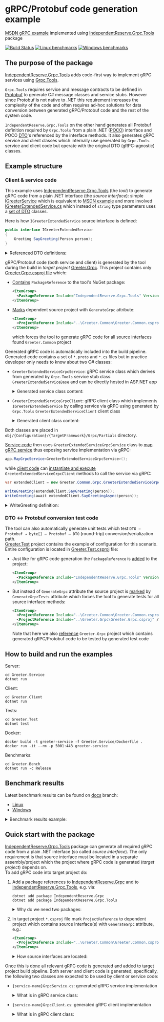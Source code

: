 # gRPC/Protobuf code generation example

[MSDN gRPC example](https://learn.microsoft.com/en-us/aspnet/core/grpc/) implemented using [IndependentReserve.Grpc.Tools](https://www.nuget.org/packages/IndependentReserve.Grpc.Tools/#readme-body-tab) package

[![Build Status](https://github.com/EduardSergeev/GreeterService/workflows/build/badge.svg)](https://github.com/EduardSergeev/GreeterService/actions?query=workflow%3Abuild+branch%3Amaster)
[![Linux benchmarks](https://eduardsergeev.github.io/GreeterService/bench-linux.svg)](https://eduardsergeev.github.io/GreeterService/ubuntu-latest/results/SingleDto-report.html)
[![Windows benchmarks](https://eduardsergeev.github.io/GreeterService/bench-windows.svg)](https://eduardsergeev.github.io/GreeterService/windows-latest/results/SingleDto-report.html)

## The purpose of the package

[IndependentReserve.Grpc.Tools](https://www.nuget.org/packages/IndependentReserve.Grpc.Tools) adds code-first way to implement gRPC services using [Grpc.Tools](https://www.nuget.org/packages/Grpc.Tools).  

`Grpc.Tools` requires service and message contracts to be defined in [Protobuf](https://en.wikipedia.org/wiki/Protocol_Buffers) to generate C# message classes and service stubs. However since Protobuf is not native to .NET this requirement increases the complexity of the code and often requires ad-hoc solutions for data conversion between generated gRPC/Protobuf code and the rest of the system code.  

`IndependentReserve.Grpc.Tools` on the other hand generates all Protobuf definition required by `Grpc.Tools` from a plain .NET ([POCO](https://en.wikipedia.org/wiki/Plain_old_CLR_object)) interface and POCO [DTO](https://en.wikipedia.org/wiki/Data_transfer_object)'s referenced by the interface methods. It also generates gRPC service and client classes which internally use generated by `Grpc.Tools` service and client code but operate with the original DTO (gRPC-agnostic) classes.

## Example structure

### Client & service code

This example uses [IndependentReserve.Grpc.Tools](https://www.nuget.org/packages/IndependentReserve.Grpc.Tools) (the _tool_) to generate gRPC code from a plain .NET interface (the _source interface_): simple [IGreeterService](./Greeter.Common/IGreeterService.cs) which is equivalent to [MSDN example](https://learn.microsoft.com/en-us/aspnet/core/grpc/) and more involved [IGreeterExtendedService.cs](./Greeter.Common/IGreeterExtendedService.cs) which instead of `string` type parameters uses a [set of DTO](./Greeter.Common/Dto) classes.  

Here is how `IGreeterExtendedService` source interface is defined:

```c#
public interface IGreeterExtendedService
{
    Greeting SayGreeting(Person person);    
}
```

<details>
  <summary>Referenced DTO definitions:</summary>

  ```c#
  public readonly record struct Person
  (
      Name Name,
      List<Name> OtherNames,
      string[] Aliases,
      Details Details
  );

  public readonly record struct Name
  (
      Title Title,
      string FirstName,
      string LastName,
      string? MiddleName = null
  );
  
  public enum Title
  {
      Mr, Mrs, Miss, Ms, Sir, Dr
  }
  
  public readonly record struct Details
  (
      DateTime DateOfBirth,
      double Height,
      decimal Length,
      Address[] Addresses
  );
  
  public readonly record struct Address
  (
      string[] Street,
      string City,
      string? State,
      uint? Postcode,
      string? Country
  );

  public readonly record struct Greeting
  (
      string Subject,
      IEnumerable<string> Lines
  );  
  ```

</details>

gRPC/Protobuf code (both service and client) is generated by the tool during the build in _target project_ [Greeter.Grpc](./Greeter.Grpc). This project contains only [Greeter.Grpc.csproj file](./Greeter.Grpc/Greeter.Grpc.csproj) which:

- [Contains](./Greeter.Grpc/Greeter.Grpc.csproj#L9) `PackageReference` to the tool's NuGet package:

  ```xml
  <ItemGroup>
    <PackageReference Include="IndependentReserve.Grpc.Tools" Version="4.1.*" />
  </ItemGroup>
  ```

- [Marks](./Greeter.Grpc/Greeter.Grpc.csproj#L12) dependent source project with `GenerateGrpc` attribute:

  ```xml
  <ItemGroup>
    <ProjectReference Include="..\Greeter.Common\Greeter.Common.csproj" GenerateGrpc="true" />
  </ItemGroup>  
  ```

  which forces the tool to generate gRPC code for all source interfaces found `Greeter.Common` project

Generated gRPC code is automatically included into the build pipeline. Generated code contains a set of `*.proto` and `*.cs` files but in practice developer only needs to know about two C# classes:

- `GreeterExtendedServiceGrpcService`: gRPC service class which derives from generated by `Grpc.Tools` service stub class `GreeterExtendedServiceBase` and can be directly hosted in ASP.NET app
  
  <details>
    <summary>Generated service class content:</summary>

  ```c#
  public partial class GreeterExtendedServiceGrpcService : Greeter.Common.Grpc.GreeterExtendedService.GreeterExtendedServiceBase
  {
      private readonly ILogger<GreeterExtendedServiceGrpcService> _logger;
      private readonly IGreeterExtendedService _greeterExtendedService;

      public GreeterExtendedServiceGrpcService(
          ILogger<GreeterExtendedServiceGrpcService> logger,
          IGreeterExtendedService greeterExtendedService)
      {
          _logger = logger;
          _greeterExtendedService = greeterExtendedService;
      }

      public override async Task<SayGreetingResponse> SayGreeting(SayGreetingRequest request, ServerCallContext context)
      {
          var args = MapperTo<ValueTuple<Greeter.Common.Person>>.MapFrom(new { Item1 = request.Person });
          var result = _greeterExtendedService.SayGreeting(@person: args.Item1);
          return MapperTo<SayGreetingResponse>.MapFrom(new { Result = result });
      }
  }
  ```

  </details>

- `GreeterExtendedServiceGrpcClient`: gRPC client class which implements `IGreeterExtendedService` by calling service via gRPC using generated by `Grpc.Tools` `GreeterExtendedServiceClient` client class

  <details>
    <summary>Generated client class content:</summary>

  ```c#
  public partial class GreeterExtendedServiceGrpcClient : GrpcClient, IGreeterExtendedService
  {
      private readonly Lazy<Greeter.Common.Grpc.GreeterExtendedService.GreeterExtendedServiceClient> _client;

      public GreeterExtendedServiceGrpcClient(IGrpcServiceConfiguration config, bool useGrpcWeb = true)
          : base(config, useGrpcWeb)
      {
          var invoker = Channel.CreateCallInvoker();
          SetupCallInvoker(ref invoker);
          _client = new(() => new(invoker));
      }

      partial void SetupCallInvoker(ref CallInvoker invoker);

      private Greeter.Common.Grpc.GreeterExtendedService.GreeterExtendedServiceClient Client => _client.Value;

      public Greeter.Common.Greeting SayGreeting(Greeter.Common.Person @person)
      {
          var response = Client.SayGreeting(MapperTo<SayGreetingRequest>.MapFrom(new { Person = @person }));
          return MapperTo<Wrapper<Greeter.Common.Greeting>>.MapFrom(response).Result;
      }

      public async System.Threading.Tasks.Task<Greeter.Common.Greeting> SayGreetingAsync(Greeter.Common.Person @person)
      {
          var response = await Client.SayGreetingAsync(MapperTo<SayGreetingRequest>.MapFrom(new { Person = @person })).ConfigureAwait(false);
          return MapperTo<Wrapper<Greeter.Common.Greeting>>.MapFrom(response).Result;
      }
  }
  ```

  </details>

Both classes are placed in `obj/{Configuration}/{TargetFramework}/Grpc/Partials` directory.  

[Service code](./Greeter.Service) then uses `GreeterExtendedServiceGrpcService` class to [map gRPC service](./Greeter.Service/Program.cs#L22) thus exposing service implementation via gRPC:

```c#
app.MapGrpcService<GreeterExtendedServiceGrpcService>();
```

while [client code](./Greeter.Client) can [instantiate and execute](./Greeter.Client/Program.cs#L77-L80) `GreeterExtendedServiceGrpcClient` methods to call the service via gRPC:

```c#
var extendedClient = new Greeter.Common.Grpc.GreeterExtendedServiceGrpcClient(config, false);

WriteGreeting(extendedClient.SayGreeting(person));
WriteGreeting(await extendedClient.SayGreetingAsync(person));
```

<details>
  <summary>WriteGreeting definition:</summary>

  ```c#
  void WriteGreeting(Greeting greeting)
  {
      WriteLine(greeting.Subject);
      foreach(var line in greeting.Lines)
      {
          WriteLine(line);
      }
  }
  ```

</details>

### DTO ↔ Protobuf conversion test code

The tool can also automatically generate unit tests which test `DTO → Protobuf → byte[] → Protobuf → DTO` (round-trip) conversion/serialization path.  
[Greeter.Test](./Greeter.Test) project contains the example of configuration for this scenario. Entire configuration is located in [Greeter.Test.csproj](./Greeter.Test/Greeter.Test.csproj) file:

- Just like for gRPC code generation the `PackageReference` is [added](./Greeter.Test/Greeter.Test.csproj#L9) to the project:

  ```xml
  <ItemGroup>
    <PackageReference Include="IndependentReserve.Grpc.Tools" Version="4.1.*" />
  </ItemGroup>
  ```

- But instead of `GenerateGrpc` attribute the source project is [marked](./Greeter.Test/Greeter.Test.csproj#L16) by `GenerateGrpcTests` attribute which forces the tool to generate tests for all source interface methods:

  ```xml
  <ItemGroup>
    <ProjectReference Include="..\Greeter.Common\Greeter.Common.csproj" GenerateGrpcTests="true" />
    <ProjectReference Include="..\Greeter.Grpc\Greeter.Grpc.csproj" />
  </ItemGroup>
  ```

  Note that here we also [reference](./Greeter.Test/Greeter.Test.csproj#L17) `Greeter.Grpc` project which contains generated gRPC/Protobuf code to be tested by generated test code

## How to build and run the examples

Server:

```console
cd Greeter.Service
dotnet run
```

Client:

```console
cd Greeter.Client
dotnet run
```

Tests:

```console
cd Greeter.Test
dotnet test
```

Docker:

```console
docker build -t greeter-service -f Greeter.Service/Dockerfile .
docker run -it --rm -p 5001:443 greeter-service
```

Benchmarks:

```console
cd Greeter.Bench
dotnet run -c Release
```

## Benchmark results

Latest benchmark results can be found on [docs](../docs/docs) branch:
- [Linux](../docs/docs/ubuntu-latest/results)
- [Windows](../docs/docs/windows-latest/results)

<details>
  <summary>Benchmark results example:</summary>

[Serialisation](Greeter.Bench/StringArraySerialisation.cs) of `string[]` vs `string?[]` collection (vs JSON serialisation as baseline):

<a href="https://eduardsergeev.github.io/GreeterService/ubuntu-latest/results/StringArraySerialisation-report.html">
    <img src="https://eduardsergeev.github.io/GreeterService/ubuntu-latest/results/StringArraySerialisation-barplot.png" height="500"/>
</a>

</details>

## Quick start with the package

[IndependentReserve.Grpc.Tools](https://www.nuget.org/packages/IndependentReserve.Grpc.Tools) package can generate all required gRPC code from a plain .NET interface (so called _source interface_). The only requirement is that source interface must be located in a separate assembly/project which the project where gRPC code is generated (_target project_) depends on.  
To add gRPC code into target project do:

1. Add a package references to [IndependentReserve.Grpc](https://www.nuget.org/packages/IndependentReserve.Grpc) and to [IndependentReserve.Grpc.Tools](https://www.nuget.org/packages/IndependentReserve.Grpc.Tools), e.g. via:
 
   ```console
   dotnet add package IndependentReserve.Grpc
   dotnet add package IndependentReserve.Grpc.Tools
   ```
 
   <details>
     <summary>Why do we need two packages:</summary>
 
     Actually if you just manually add `PackageReference` to `IndependentReserve.Grpc.Tools` like that:
 
     ```xml
     <ItemGroup>
       <PackageReference Include="IndependentReserve.Grpc.Tools" Version="4.1.215" />
     </ItemGroup>
     ```
 
     the reference to `IndependentReserve.Grpc` is added implicitly (transitively) so it does not have to be added explicitly.  
     However due to a bug in the [latest IndependentReserve.Grpc.Tools](https://www.nuget.org/packages/IndependentReserve.Grpc.Tools/4.1.215) when the package reference to it is added via `dotnet add` command a set of `<*Assets/>` attributes are also added:
 
     ```xml
     <ItemGroup>
       <PackageReference Include="IndependentReserve.Grpc.Tools" Version="4.1.215">
         <IncludeAssets>runtime; build; native; contentfiles; analyzers; buildtransitive</IncludeAssets>
         <PrivateAssets>all</PrivateAssets>
       </PackageReference>
     </ItemGroup>
     ```
 
     These unnecessary `<*Assets/>` attributes break transitive dependency on `IndependentReserve.Grpc` which later result in compilation errors due to missing dependent types from `IndependentReserve.Grpc`.  
 
   </details>

1. In target project `*.csproj` file mark `ProjectReference` to dependent project which contains source interface(s) with `GenerateGrpc` attribute, e.g.:

   ```xml
   <ItemGroup>
     <ProjectReference Include="..\Greeter.Common\Greeter.Common.csproj" GenerateGrpc="true" />
   </ItemGroup>    
   ```

   <details>
     <summary>How source interfaces are located:</summary>
 
   By default the tool searches for all public interfaces which names match `Service$` regular expression (e.g. `ISomeService`) and generates all required gRPC-related code for every found interface.  
   To use a different pattern for interface search specify a custom regular expression (.NET flavor) via `GrpcServicePattern` attribute, e.g.:
 
   ```xml
   <ItemGroup>
     <ProjectReference Include="..\Service.Interface.csproj" >
       <GenerateGrpc>true</GenerateGrpc>
       <GrpcServicePattern>I[^.]*ServiceInterface$</GrpcServicePattern>
     </ProjectReference>
   </ItemGroup>
   ```
 
   </details>

Once this is done all relevant gRPC code is generated and added to target project build pipeline. Both server and client code is generated, specifically, the following two classes are expected to be used by client or service code:

- `{service-name}GrpcService.cs`: generated gRPC service implementation
  <details>
     <summary>What is in gRPC service class:</summary>

  [Grpc.Tools](https://www.nuget.org/packages/Grpc.Tools)-based gRPC service implementation which depends on source interface (required parameter in constructor) which is expected to implement underlying service logic. Effectively this implementation simply exposes passed source interface implementation via gRPC interface.

  </details>

- `{service-name}GrpcClient.cs`: generated gRPC client implementation  
  <details>
     <summary>What is in gRPC client class:</summary>

  This class implements source interface by calling the service via gRPC (using internal gRPC client class in turn generated by [Grpc.Tools](https://www.nuget.org/packages/Grpc.Tools)). For each method from source interface both synchronous and asynchronous methods are generated.

  </details>
